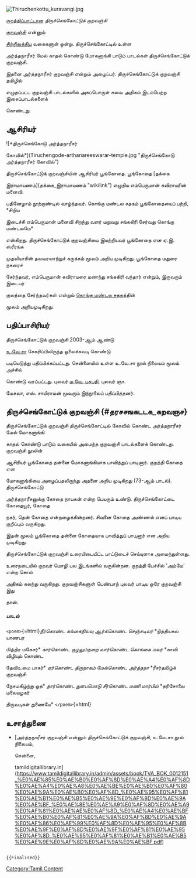 ![](Thiruchenkottu_kuravangi.jpg "Thiruchenkottu_kuravangi.jpg")
[குறத்திப்பாட்டான](குறத்திப்பாட்டு "wikilink") *திருச்செங்கோட்டுக் குறவஞ்சி*
[குறவஞ்சி](குறவஞ்சி "wikilink") என்னும்
[சிற்றிலக்கிய](சிற்றிலக்கியங்கள் "wikilink") வகைகளுள் ஒன்று. திருச்செங்கோட்டில் உள்ள
அர்த்தநாரீசர் மேல் காதல் கொண்டு மோகனாங்கி பாடும் பாடல்கள் திருச்செங்கோட்டுக் குறவஞ்சி.
இதனை அர்த்தநாரீசர் குறவஞ்சி என்றும் அழைப்பர். திருச்செங்கோட்டுக் குறவஞ்சி தமிழில்
எழுதப்பட்ட குறவஞ்சி பாடல்களில் அகப்பொருள் சுவை அதிகம் இடம்பெற்ற இசைப்பாடல்களைக்
கொண்டது.

## ஆசிரியர்

![*திருச்செங்கோடு அர்த்தநாரீசர்
கோவில்*](Tiruchengode-arthanareeswarar-temple.jpg "திருச்செங்கோடு அர்த்தநாரீசர் கோவில்")
திருச்செங்கோட்டுக் குறவஞ்சியின் ஆசிரியர் பூங்கோதை. பூங்கோதை [தக்கை
இராமாயணம்](தக்கை_இராமாயணம் "wikilink") எழுதிய எம்பெருமான் கவிராயரின் மனைவி.
பதினேழாம் நூற்றாண்டில் வாழ்ந்தவர். கொங்கு மண்டல சதகம் பூங்கோதையைப் பற்றி, *சிறிய
இடைச்சி எம்பெருமான் மனைவி சிறந்து வளர் மறுவறு சங்ககிரி சேர்வது கொங்கு மண்டலமே*
என்கிறது. திருச்செங்கோட்டுக் குறவஞ்சியை இயற்றியவர் பூங்கோதை என ஏ.இ. ஸ்ரீரங்க
முதலியாரின் தலவரலாற்றுச் சுருக்கம் மூலம் அறிய முடிகிறது. பூங்கோதை மதுரை நகரைச்
சேர்ந்தவர், எம்பெருமான் கவிராயரை மணந்து சங்ககிரி வந்தார் என்றும், இருவரும் இடையர்
குலத்தை சேர்ந்தவர்கள் என்றும் [கொங்கு மண்டல சதகத](கொங்கு_மண்டல_சதகம் "wikilink")்தின்
மூலம் அறியமுடிகிறது.

## பதிப்பாசிரியர்

திருச்செங்கோட்டுக் குறவஞ்சி 2003-ஆம் ஆண்டு
[உ.வே.சா](உ.வே.சாமிநாதையர் "wikilink") சேகரிப்பிலிருந்த ஓலைச்சுவடி கொண்டு
படியெடுத்து பதிப்பிக்கப்பட்டது. சென்னையில் உள்ள உ.வே.சா நூல் நிலையம் மூலம் அச்சில்
கொண்டு வரப்பட்டது. புலவர் [ம.வே. பசுபதி](ம.வே.பசுபதி "wikilink"), புலவர் ஞா.
மேகலா, எஸ். சாயிராமன் மூவரும் இந்நூலைப் பதிப்பித்தனர்.

## திருச்செங்கோட்டுக் குறவஞ்சி {#தரசசஙகடடக_கறவஞச}

திருச்செங்கோட்டுக் குறவஞ்சி திருச்செங்கோட்டில் கோவில் கொண்ட அர்த்தநாரீசர் மேல் மோகனாங்கி
காதல் கொண்டு பாடும் வகையில் அமைந்த குறவஞ்சி பாடல்களைக் கொண்டது. குறவஞ்சி நூலின்
ஆசிரியர் பூங்கோதை தன்னை மோகனாங்கியாக பாவித்துப் பாடினார். குறத்தி கோதை என
மோகனாங்கியை அழைப்பதலிருந்து அதனை அறிய முடிகிறது (73-ஆம் பாடல்). திருச்செங்கோட்டு
அர்த்தநாரீசனுக்கு கோதை நாயகன் என்ற பெயரும் உண்டு. திருச்செங்கோட்டை கோதையூர், கோதை
நகர், தென் கோதை என்றழைக்கின்றனர். சிவனை கோதை அண்ணல் எனப் பாடிய குறிப்பும் வருகிறது.
இதன் மூலம் பூங்கோதை தன்னை கோதையாக பாவித்துப் பாடினார் என அறிய முடிகிறது.

திருச்செங்கோட்டுக் குறவஞ்சி உரையிடையிட்ட பாட்டுடைச் செய்யுளாக அமைந்துள்ளது.
உரைநடையில் குறவர் மொழி பல இடங்களில் வருகின்றன. குறத்தி பேச்சில் \'அம்மே' என்ற சொல்
அதிகம் கலந்து வருகிறது. குறவஞ்சிகளுள் பெண்பாற் புலவர் பாடிய ஒரே குறவஞ்சி இது
தான்.

##### பாடல்

`<poem>`{=html}*நீர்கொண்ட கங்கைநிலவு ஆர்க்கொண்ட செஞ்சடிலர்* *நித்தியகல் யாணபர
மித்திர மகேசர்* *கார்கொண்ட குழலும்நறை வார்கொண்ட கொங்கை மலர்* *காவி விழியும் கொண்ட
தேவிஉமை பாகர்* *ஏர்கொண்ட திருநாகம் மேல்கொண்ட அர்த்தநா* *ரீசர்தமிழ்க் குறவஞ்சி
நேசமகிழ்ந்து ஓத* *தார்கொண்ட துளபமொடு சீர்கொண்ட மணி மார்பில்* *தரிசோலை மலையழகர்
திருவடிகள் துணையே* `</poem>`{=html}

## உசாத்துணை

-   [அர்த்தநாரீசர் குறவஞ்சி என்னும் திருச்செங்கோட்டுக் குறவஞ்சி, உ.வே.சா நூல் நிலையம்,
    சென்னை,
    tamildigitallibrary.in](https://www.tamildigitallibrary.in/admin/assets/book/TVA_BOK_0012151_%E0%AE%85%E0%AE%B0%E0%AF%8D%E0%AE%A4%E0%AF%8D%E0%AE%A4%E0%AE%A8%E0%AE%BE%E0%AE%B0%E0%AF%80%E0%AE%9A%E0%AE%B0%E0%AF%8D_%E0%AE%95%E0%AF%81%E0%AE%B1%E0%AE%B5%E0%AE%9E%E0%AF%8D%E0%AE%9A%E0%AE%BF_%E0%AE%8E%E0%AE%A9%E0%AF%8D%E0%AE%A9%E0%AF%81%E0%AE%AE%E0%AF%8D_%E0%AE%A4%E0%AE%BF%E0%AE%B0%E0%AF%81%E0%AE%9A%E0%AF%8D%E0%AE%9A%E0%AF%86%E0%AE%99%E0%AF%8D%E0%AE%95%E0%AF%8B%E0%AE%9F%E0%AF%8D%E0%AE%9F%E0%AF%81%E0%AE%95%E0%AF%8D_%E0%AE%95%E0%AF%81%E0%AE%B1%E0%AE%B5%E0%AE%9E%E0%AF%8D%E0%AE%9A%E0%AE%BF.pdf)

```{=mediawiki}
{{Finalised}}
```
[Category:Tamil Content](Category:Tamil_Content "wikilink")
